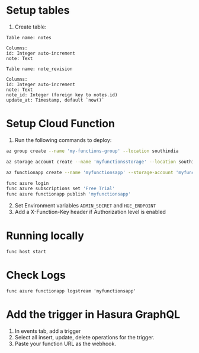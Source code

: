 # Setup tables
1. Create table:

```
Table name: notes

Columns:
id: Integer auto-increment
note: Text

Table name: note_revision

Columns:
id: Integer auto-increment
note: Text
note_id: Integer (foreign key to notes.id)
update_at: Timestamp, default `now()`
```


# Setup Cloud Function
1. Run the following commands to deploy:
```bash
az group create --name 'my-functions-group' --location southindia

az storage account create --name 'myfunctionsstorage' --location southindia --resource-group 'my-functions-group' --sku Standard_LRS

az functionapp create --name 'myfunctionsapp' --storage-account 'myfunctionsstorage' --resource-group 'my-functions-group' --consumption-plan-location southindia

func azure login
func azure subscriptions set 'Free Trial'
func azure functionapp publish 'myfunctionsapp'
```

2. Set Environment variables `ADMIN_SECRET` and `HGE_ENDPOINT`
3. Add a X-Function-Key header if Authorization level is enabled

# Running locally
`func host start`

# Check Logs
`func azure functionapp logstream 'myfunctionsapp'`

# Add the trigger in Hasura GraphQL
1. In events tab, add a trigger
2. Select all insert, update, delete operations for the trigger.
3. Paste your function URL as the webhook.
